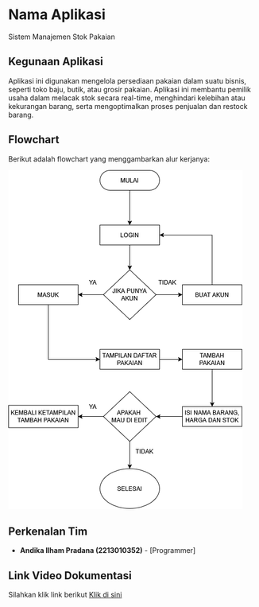 # Nama Aplikasi
Sistem Manajemen Stok Pakaian

## Kegunaan Aplikasi
Aplikasi ini digunakan mengelola persediaan pakaian dalam suatu bisnis, seperti toko baju, butik, atau grosir pakaian. Aplikasi ini membantu pemilik usaha dalam melacak stok secara real-time, menghindari kelebihan atau kekurangan barang, serta mengoptimalkan proses penjualan dan restock barang.

## Flowchart
Berikut adalah flowchart yang menggambarkan alur kerjanya:

![Flowchart](https://github.com/kampusriset/22f_flask_stok_pakaian/blob/main/flowchart.png)

## Perkenalan Tim
- **Andika Ilham Pradana (2213010352)** - [Programmer]

## Link Video Dokumentasi
Silahkan klik link berikut
[Klik di sini](https://youtu.be/otQ0kzKOYxk)